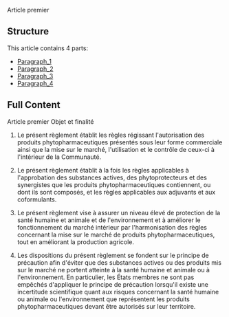 Article premier

## Structure

This article contains 4 parts:

- [Paragraph_1](./Paragraph_1.md)
- [Paragraph_2](./Paragraph_2.md)
- [Paragraph_3](./Paragraph_3.md)
- [Paragraph_4](./Paragraph_4.md)

## Full Content

Article premier
Objet et finalité

1. Le présent règlement établit les règles régissant l'autorisation des produits phytopharmaceutiques présentés sous leur forme commerciale ainsi que la mise sur le marché, l'utilisation et le contrôle de ceux-ci à l'intérieur de la Communauté.

2. Le présent règlement établit à la fois les règles applicables à l'approbation des substances actives, des phytoprotecteurs et des synergistes que les produits phytopharmaceutiques contiennent, ou dont ils sont composés, et les règles applicables aux adjuvants et aux coformulants.

3. Le présent règlement vise à assurer un niveau élevé de protection de la santé humaine et animale et de l'environnement et à améliorer le fonctionnement du marché intérieur par l'harmonisation des règles concernant la mise sur le marché de produits phytopharmaceutiques, tout en améliorant la production agricole.

4. Les dispositions du présent règlement se fondent sur le principe de précaution afin d'éviter que des substances actives ou des produits mis sur le marché ne portent atteinte à la santé humaine et animale ou à l'environnement. En particulier, les États membres ne sont pas empêchés d'appliquer le principe de précaution lorsqu'il existe une incertitude scientifique quant aux risques concernant la santé humaine ou animale ou l'environnement que représentent les produits phytopharmaceutiques devant être autorisés sur leur territoire.
